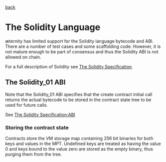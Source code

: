 [back](./README.md)
# The Solidity Language

æternity has limited support for the Solidity language bytecode and ABI. There
are a number of test cases and some scaffolding code. However, it is not mature
enough to be part of consensus and thus the Solidity ABI is not allowed on
chain.

For a full description of Solidity see [The Solidity Specification](https://solidity.readthedocs.io).


## The Solidity_01 ABI

Note that the Solidity_01 ABI specifies that the create contract initial call
returns the actual bytecode to be stored in the contract state tree to be used
for future calls.

See [The Solidity Specification:ABI](https://solidity.readthedocs.io/en/develop/abi-spec.html)

### Storing the contract state

Contracts store the VM storage map containing 256 bit binaries for both keys
and values in the MPT. Undefined keys are treated as having the value 0 and
keys bound to the value zero are stored as the empty binary, thus purging them
from the tree.

